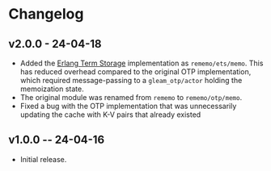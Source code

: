 # Changelog

## v2.0.0 - 24-04-18

* Added the [Erlang Term Storage](https://www.erlang.org/doc/man/ets.html) implementation as `rememo/ets/memo`.  This has reduced overhead compared to the original OTP implementation, which required message-passing to a `gleam_otp/actor` holding the memoization state.
* The original module was renamed from `rememo` to `rememo/otp/memo`.
* Fixed a bug with the OTP implementation that was unnecessarily updating the cache with K-V pairs that already existed

## v1.0.0 -- 24-04-16

* Initial release.
